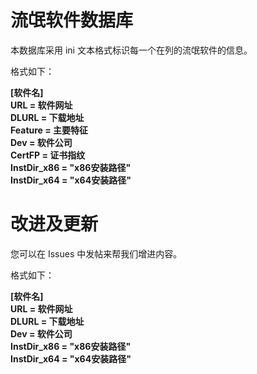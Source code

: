 # 流氓软件数据库

本数据库采用 ini 文本格式标识每一个在列的流氓软件的信息。

格式如下：

**[软件名]<br/>
URL = 软件网址<br/>
DLURL = 下载地址<br/>
Feature = 主要特征<br/>
Dev = 软件公司<br/>
CertFP = 证书指纹<br/>
InstDir_x86 = "x86安装路径"<br/>
InstDir_x64 = "x64安装路径"**


# 改进及更新

您可以在 Issues 中发帖来帮我们增进内容。

格式如下：

**[软件名]<br/>
URL = 软件网址<br/>
DLURL = 下载地址<br/>
Dev = 软件公司<br/>
InstDir_x86 = "x86安装路径"<br/>
InstDir_x64 = "x64安装路径"**

